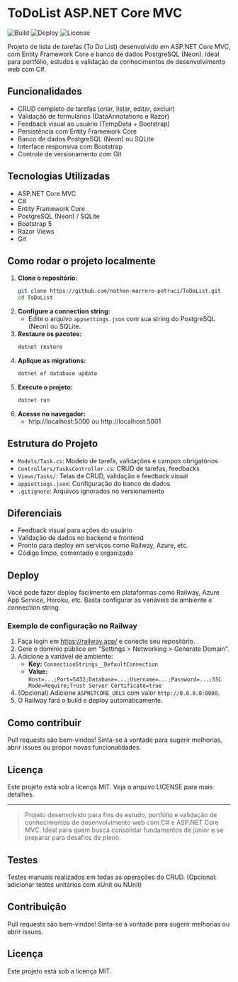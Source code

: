 
# ToDoList ASP.NET Core MVC

![Build](https://img.shields.io/badge/build-passing-brightgreen)
![Deploy](https://img.shields.io/badge/deploy-Railway-blueviolet)
![License](https://img.shields.io/badge/license-MIT-lightgrey)

Projeto de lista de tarefas (To Do List) desenvolvido em ASP.NET Core MVC, com Entity Framework Core e banco de dados PostgreSQL (Neon). Ideal para portfólio, estudos e validação de conhecimentos de desenvolvimento web com C#.

## Funcionalidades
- CRUD completo de tarefas (criar, listar, editar, excluir)
- Validação de formulários (DataAnnotations e Razor)
- Feedback visual ao usuário (TempData + Bootstrap)
- Persistência com Entity Framework Core
- Banco de dados PostgreSQL (Neon) ou SQLite
- Interface responsiva com Bootstrap
- Controle de versionamento com Git

## Tecnologias Utilizadas
- ASP.NET Core MVC
- C#
- Entity Framework Core
- PostgreSQL (Neon) / SQLite
- Bootstrap 5
- Razor Views
- Git

## Como rodar o projeto localmente
1. **Clone o repositório:**
   ```bash
   git clone https://github.com/nathan-marrero-petruci/ToDoList.git
   cd ToDoList
   ```
2. **Configure a connection string:**
   - Edite o arquivo `appsettings.json` com sua string do PostgreSQL (Neon) ou SQLite.
3. **Restaure os pacotes:**
   ```bash
   dotnet restore
   ```
4. **Aplique as migrations:**
   ```bash
   dotnet ef database update
   ```
5. **Execute o projeto:**
   ```bash
   dotnet run
   ```
6. **Acesse no navegador:**
   - http://localhost:5000 ou http://localhost:5001

## Estrutura do Projeto
- `Models/Task.cs`: Modelo de tarefa, validações e campos obrigatórios
- `Controllers/TasksController.cs`: CRUD de tarefas, feedbacks
- `Views/Tasks/`: Telas de CRUD, validação e feedback visual
- `appsettings.json`: Configuração do banco de dados
- `.gitignore`: Arquivos ignorados no versionamento

## Diferenciais
- Feedback visual para ações do usuário
- Validação de dados no backend e frontend
- Pronto para deploy em serviços como Railway, Azure, etc.
- Código limpo, comentado e organizado

## Deploy
Você pode fazer deploy facilmente em plataformas como Railway, Azure App Service, Heroku, etc. Basta configurar as variáveis de ambiente e connection string.

### Exemplo de configuração no Railway
1. Faça login em https://railway.app/ e conecte seu repositório.
2. Gere o domínio público em "Settings > Networking > Generate Domain".
3. Adicione a variável de ambiente:
   - **Key:** `ConnectionStrings__DefaultConnection`
   - **Value:** `Host=...;Port=5432;Database=...;Username=...;Password=...;SSL Mode=Require;Trust Server Certificate=true`
4. (Opcional) Adicione `ASPNETCORE_URLS` com valor `http://0.0.0.0:8080`.
5. O Railway fará o build e deploy automaticamente.

## Como contribuir
Pull requests são bem-vindos! Sinta-se à vontade para sugerir melhorias, abrir issues ou propor novas funcionalidades.

## Licença
Este projeto está sob a licença MIT. Veja o arquivo LICENSE para mais detalhes.

---

> Projeto desenvolvido para fins de estudo, portfólio e validação de conhecimentos de desenvolvimento web com C# e ASP.NET Core MVC. Ideal para quem busca consolidar fundamentos de júnior e se preparar para desafios de pleno.

## Testes
Testes manuais realizados em todas as operações do CRUD. (Opcional: adicionar testes unitários com xUnit ou NUnit)

## Contribuição
Pull requests são bem-vindos! Sinta-se à vontade para sugerir melhorias ou abrir issues.

## Licença
Este projeto está sob a licença MIT.
